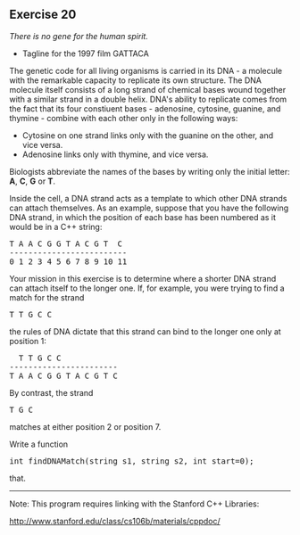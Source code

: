 Exercise 20
----------- 

*There is no gene for the human spirit.*
- Tagline for the 1997 film GATTACA

The genetic code for all living organisms is carried in its DNA - a molecule with the remarkable capacity to replicate its own structure. The DNA molecule itself consists of a long strand of chemical bases wound together with a similar strand in a double helix. DNA's ability to replicate comes from the fact that its four constiuent bases - adenosine, cytosine, guanine, and thymine - combine with each other only in the following ways:

* Cytosine on one strand links only with the guanine on the other, and vice versa.
* Adenosine links only with thymine, and vice versa.

Biologists abbreviate the names of the bases by writing only the initial letter: **A**, **C**, **G** or **T**.

Inside the cell, a DNA strand acts as a template to which other DNA strands can attach themselves. As an example, suppose that you have the following DNA strand, in which the position of each base has been numbered as it would be in a C++ string:

<pre>
T A A C G G T A C G T  C
------------------------- 
0 1 2 3 4 5 6 7 8 9 10 11
</pre>

Your mission in this exercise is to determine where a shorter DNA strand can attach itself to the longer one. If, for example, you were trying to find a match for the strand

<pre>
T T G C C
</pre>

the rules of DNA dictate that this strand can bind to the longer one only at position 1:

<pre>
  T T G C C 
----------------------- 
T A A C G G T A C G T C
</pre>

By contrast, the strand

<pre>
T G C
</pre>

matches at either position 2 or position 7.

Write a function

<pre>
int findDNAMatch(string s1, string s2, int start=0);
</pre>

that.

---

Note: This program requires linking with the Stanford C++ Libraries:

http://www.stanford.edu/class/cs106b/materials/cppdoc/